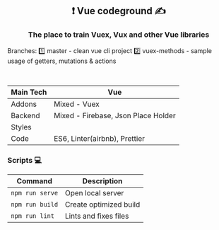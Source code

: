 
<h2 align="center"> ❗️ Vue codeground ✍️</h2>

<h3 align="center">
The place to train Vuex, Vux and other Vue libraries  </h3>

<!-- <h3 align="center"></h3> -->

Branches: 
1️⃣ master - clean vue cli project
2️⃣ vuex-methods - sample usage of getters, mutations & actions

<br>

| Main Tech | Vue                                |
| --------- | ---------------------------------- |
| Addons    | Mixed - Vuex              |
| Backend   | Mixed - Firebase, Json Place Holder     |
| Styles    |        |
| Code      | ES6, Linter(airbnb), Prettier |

### Scripts 💻

| Command         | Description            |
| --------------- | ---------------------- |
| `npm run serve` | Open local server      |
| `npm run build` | Create optimized build |
| `npm run lint`  | Lints and fixes files |

<!-- ### Live 📍

[![Netlify Status](https://api.netlify.com/api/v1/badges/4daccdf8-92f8-46b5-b5ef-491df8d79a93/deploy-status)](https://kind-jang-cea1ac.netlify.app) -->